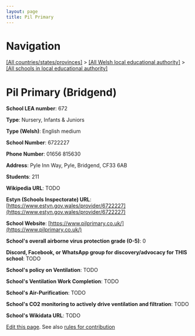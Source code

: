 ```yaml
---
layout: page
title: Pil Primary
---
```

# Navigation

[[All countries/states/provinces]](../../..) > [[All Welsh local educational authority]](../..) > [[All schools in local educational authority]](..)

# Pil Primary (Bridgend)

**School LEA number**: 672

**Type**: Nursery, Infants & Juniors

**Type (Welsh)**: English medium

**School Number**: 6722227

**Phone Number**: 01656 815630

**Address**: Pyle Inn Way, Pyle, Bridgend, CF33 6AB

**Students**: 211

**Wikipedia URL**: TODO

**Estyn (Schools Inspectorate) URL**: [https://www.estyn.gov.wales/provider/6722227](https://www.estyn.gov.wales/provider/6722227)

**School Website**: [https://www.pilprimary.co.uk/](https://www.pilprimary.co.uk/)

**School's overall airborne virus protection grade (0-5)**: 0

**Discord, Facebook, or WhatsApp group for discovery/advocacy for THIS school**: TODO

**School's policy on Ventilation**: TODO

**School's Ventilation Work Completion**: TODO

**School's Air-Purification**: TODO

**School's CO2 monitoring to actively drive ventilation and filtration**: TODO

**School's Wikidata URL**: TODO




[Edit this page](https://github.com/ventilate-schools/Wales/edit/prif/./Bridgend/Pil_Primary.md). See also [rules for contribution](../../../contribution-rules/)